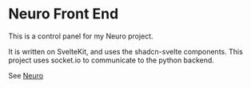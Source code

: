# Neuro Front End

This is a control panel for my Neuro project.

It is written on SvelteKit, and uses the shadcn-svelte components. This project uses socket.io to communicate to the
python backend.

See [Neuro](https://github.com/kimjammer/Neuro)